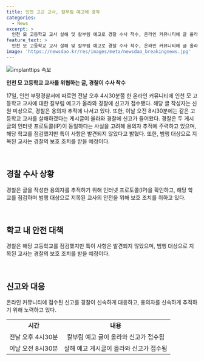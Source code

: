 ```yaml
---
title: 인천 고교 교사, 칼부림 예고에 경악
categories:
  - News
excerpt: >
  인천 모 고등학교 교사 살해 및 칼부림 예고로 경찰 수사 착수, 온라인 커뮤니티에 글 올라와 충격. 112 신고 접수로 작성자 추적, 동일 IP로 연관성 조사. 학교 점검 결과 특이 사항 없어, A씨 보호 조치 예정.
feature_text: >
  인천 모 고등학교 교사 살해 및 칼부림 예고로 경찰 수사 착수, 온라인 커뮤니티에 글 올라와 충격. 112 신고 접수로 작성자 추적, 동일 IP로 연관성 조사. 학교 점검 결과 특이 사항 없어, A씨 보호 조치 예정.
image: 'https://newsdao.kr/res/images/meta/newsdao_breakingnews.jpg'
---
```


<p><img src="https://newsdao.kr/res/images/meta/newsdao_breakingnews.jpg" alt="implanttips 속보" /></p>

<p><b>인천 모 고등학교 교사를 위협하는 글, 경찰이 수사 착수</b></p>

<p data-ke-size="size16">17일, 인천 부평경찰서에 따르면 전날 오후 4시30분쯤 한 온라인 커뮤니티에 인천 모 고등학교 교사에 대한 칼부림 예고가 올라와 경찰에 신고가 접수됐다. 해당 글 작성자는 신원 미상으로, 경찰은 용의자 추적에 나서고 있다. 또한, 이날 오전 8시30분에는 같은 고등학교 교사를 살해하겠다는 게시글이 올라와 경찰에 신고가 들어왔다. 경찰은 두 게시글의 인터넷 프로토콜(IP)이 동일하다는 사실을 고려해 용의자 추적에 주력하고 있으며, 해당 학교를 점검했지만 특이 사항은 발견되지 않았다고 밝혔다. 또한, 범행 대상으로 지목된 교사는 경찰의 보호 조치를 받을 예정이다.</p>

<p><br></p>

<h2 data-ke-size="size26">경찰 수사 상황</h2>

<p data-ke-size="size16">경찰은 글을 작성한 용의자를 추적하기 위해 인터넷 프로토콜(IP)을 확인하고, 해당 학교를 점검하며 범행 대상으로 지목된 교사의 안전을 위해 보호 조치를 취하고 있다.</p>

<p><br></p>

<h2 data-ke-size="size26">학교 내 안전 대책</h2>

<p data-ke-size="size16">경찰은 해당 고등학교를 점검했지만 특이 사항은 발견되지 않았으며, 범행 대상으로 지목된 교사는 경찰의 보호 조치를 받을 예정이다.</p>

<p><br></p>

<h2 data-ke-size="size26">신고와 대응</h2>

<p data-ke-size="size16">온라인 커뮤니티에 접수된 신고를 경찰이 신속하게 대응하고, 용의자를 신속하게 추적하기 위해 노력하고 있다.</p>

<table>
    <tbody>
        <tr>
            <td style="text-align: center; height: 17px;"><b>시간</b></td>
            <td style="text-align: center; height: 17px;"><b>내용</b></td>
        </tr>
        <tr>
            <td style="text-align: center;">전날 오후 4시30분</td>
            <td style="text-align: center;">칼부림 예고 글이 올라와 신고가 접수됨</td>
        </tr>
        <tr>
            <td style="text-align: center;">이날 오전 8시30분</td>
            <td style="text-align: center;">살해 예고 게시글이 올라와 신고가 접수됨</td>
        </tr>
    </tbody>
</table>

<p data-ke-size="size16">&nbsp;</p>

